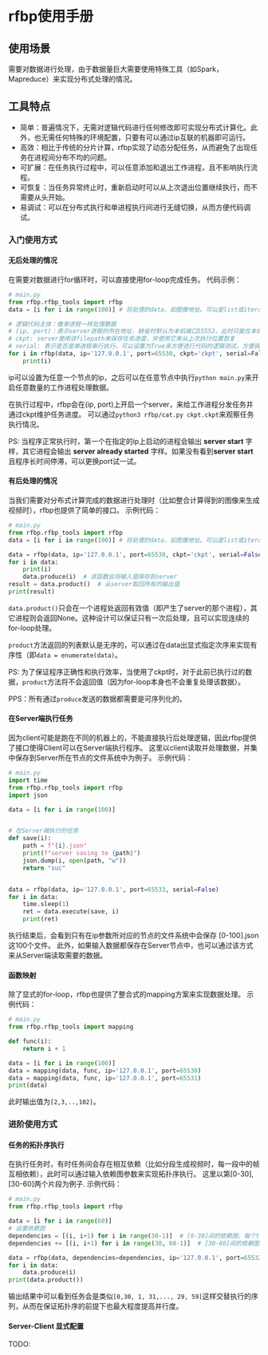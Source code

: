 # rfbp使用手册  
## 使用场景  
需要对数据进行处理，由于数据量巨大需要使用特殊工具（如Spark，Mapreduce）来实现分布式处理的情况。
## 工具特点

 - 简单：普遍情况下，无需对逻辑代码进行任何修改即可实现分布式计算化。此外，也无需任何特殊的环境配置，只要有可以通过ip互联的机器即可运行。
 - 高效：相比于传统的分片计算，rfbp实现了动态分配任务，从而避免了出现任务在进程间分布不均的问题。
 - 可扩展：在任务执行过程中，可以任意添加和退出工作进程，且不影响执行流程。
 - 可恢复：当任务异常终止时，重新启动时可以从上次退出位置继续执行，而不需要从头开始。
 - 易调试：可以在分布式执行和单进程执行间进行无缝切换，从而方便代码调试。
### 入门使用方式
#### 无后处理的情况
在需要对数据进行for循环时，可以直接使用for-loop完成任务。
代码示例：
```python
# main.py
from rfbp.rfbp_tools import rfbp
data = [i for i in range(100)] # 将处理的data，如图像地址。可以是list或iterable

# 逻辑代码主体：像单进程一样处理数据
# (ip, port)：表示server进程的所在地址，缺省时默认为本机端口55553，此时只能在本机的进程互连
# ckpt: server使用该filepath来保存任务进度，并使用它来从上次执行位置恢复
# serial: 表示是否是单进程串行执行，可以设置为True来方便进行代码的逻辑测试，方便调试。缺省值为False
for i in rfbp(data, ip='127.0.0.1', port=65530, ckpt='ckpt', serial=False):
	print(i)
```
ip可以设置为任意一个节点的ip，之后可以在任意节点中执行```python main.py```来开启任意数量的工作进程处理数据。

在执行过程中，rfbp会在(ip, port)上开启一个server，来给工作进程分发任务并通过ckpt维护任务进度。
可以通过```python3 rfbp/cat.py ckpt.ckpt```来观察任务执行情况。

PS: 当程序正常执行时，第一个在指定的ip上启动的进程会输出 **server start** 字样，其它进程会输出 **server already started** 字样。如果没有看到**server start**且程序长时间停滞，可以更换port试一试。

#### 有后处理的情况
当我们需要对分布式计算完成的数据进行处理时（比如整合计算得到的图像来生成视频时），rfbp也提供了简单的接口。
示例代码：
```python
# main.py
from rfbp.rfbp_tools import rfbp
data = [i for i in range(100)] # 将处理的data，如图像地址。可以是list或iterable

data = rfbp(data, ip='127.0.0.1', port=65530, ckpt='ckpt', serial=False) # 显示指定迭代器
for i in data:
	print(i)
	data.produce(i)  # 该函数会将输入值保存到server
result = data.product()  # 从server取回所有的输出值
print(result)
```
```data.product()```只会在一个进程处返回有效值（即产生了server的那个进程），其它进程则会返回None。这种设计可以保证只有一次后处理，且可以实现连续的for-loop处理。

```product```方法返回的列表默认是无序的，可以通过在data出显式指定次序来实现有序性（即```data = enumerate(data)```。

PS: 为了保证程序正确性和执行效率，当使用了ckpt时，对于此前已执行过的数据，```product```方法将不会返回值（因为for-loop本身也不会重复处理该数据）。

PPS：所有通过```produce```发送的数据都需要是可序列化的。

#### 在Server端执行任务
因为client可能是跑在不同的机器上的，不能直接执行后处理逻辑，因此rfbp提供了接口使得Client可以在Server端执行程序。
这里以client读取并处理数据，并集中保存到Server所在节点的文件系统中为例子。
示例代码：

```python
# main.py
import time
from rfbp.rfbp_tools import rfbp
import json

data = [i for i in range(100)]


# 在Server端执行的任务
def save(i):
    path = f"{i}.json"
    print(f"server saving to {path}")
    json.dump(i, open(path, "w"))
    return "suc"


data = rfbp(data, ip='127.0.0.1', port=65533, serial=False)
for i in data:
    time.sleep(1)
    ret = data.execute(save, i)
    print(ret)
```
执行结束后，会看到只有在ip参数所对应的节点的文件系统中会保存 [0-100].json 这100个文件。
此外，如果输入数据都保存在Server节点中，也可以通过该方式来从Server端读取需要的数据。

#### 函数映射
除了显式的for-loop，rfbp也提供了整合式的mapping方案来实现数据处理。
示例代码：
```python
# main.py
from rfbp.rfbp_tools import mapping

def func(i):
	return i + 1

data = [i for i in range(100)]
data = mapping(data, func, ip='127.0.0.1', port=65530)
data = mapping(data, func, ip='127.0.0.1', port=65531)
print(data)
```
此时输出值为```[2,3,..,102]```。

### 进阶使用方式

#### 任务的拓扑序执行
在执行任务时，有时任务间会存在相互依赖（比如分段生成视频时，每一段中的帧互相依赖），此时可以通过输入依赖图参数来实现拓扑序执行。
这里以第[0-30], [30-60]两个片段为例子.
示例代码：
```python
# main.py
from rfbp.rfbp_tools import rfbp

data = [i for i in range(60)]
# 设置依赖图
dependencies = [(i, i+1) for i in range(30-1)]  # [0-30]间的依赖图，每个tuple表示tuple[1]执行的前驱是tuple[0]。每个任务可以有多个前驱任务。
dependencies += [(i, i+1) for i in range(30, 60-1)]  # [30-60]间的依赖图

data = rfbp(data, dependencies=dependencies, ip='127.0.0.1', port=65532)
for i in data:
    data.produce(i)
print(data.product())
```
输出结果中可以看到任务会是类似```[0,30, 1, 31,..., 29, 59]```这样交替执行的序列，从而在保证拓扑序的前提下也最大程度提高并行度。

#### Server-Client 显式配置
TODO:
